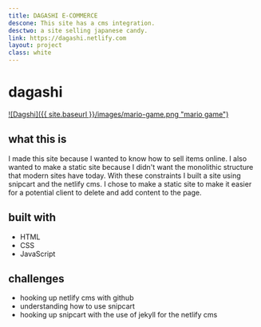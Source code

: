 ```yaml
---
title: DAGASHI E-COMMERCE
descone: This site has a cms integration.
desctwo: a site selling japanese candy.
link: https://dagashi.netlify.com
layout: project
class: white
---
```


# dagashi

<a href="https://dagashi.netlify.com">
    ![Dagshi]({{ site.baseurl }}/images/mario-game.png "mario game")
</a>

## what this is

<!-- this is a static E-commerce site. This site was made to sell
Japanese candy. This site uses snipcart for the E-commerce. It also has
the Netlify cms. Both snipcart and Netlify cms use Github as the backend -->

I made this site because I wanted to know how to sell items online. I also wanted
to make a static site because I didn't want the monolithic structure that modern sites have today. With these constraints I built a site using snipcart and the netlify cms. I chose to make a static site to make it easier for a potential client to delete and add content to the page. 

## built with

* HTML
* CSS
* JavaScript

## challenges

* hooking up netlify cms with github
* understanding how to use snipcart
* hooking up snipcart with the use of jekyll for the netlify cms
